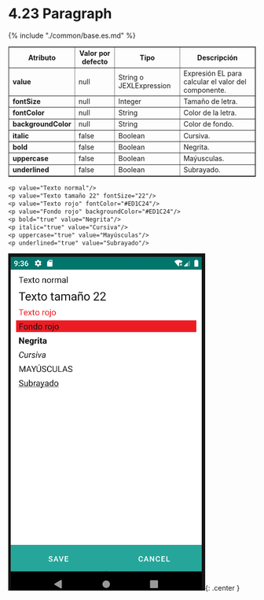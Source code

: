 # 4.23 Paragraph
<table border="1">
    <thead>
        <tr>
            <th colspan="2">Atributo</th>
            <th>Valor por defecto</th>
            <th>Tipo</th>
            <th>Descripción</th>
         </tr>
    </thead>
    <tbody>
        {% include "./common/base.es.md" %}
       <tr>
            <td colspan="2"><strong>value</strong></td>
            <td>null</td>
            <td>String o JEXLExpression</td>
            <td>Expresión EL para calcular el valor del componente.</td>
        </tr>
        <tr>
            <td colspan="2"><strong>fontSize</strong></td>
            <td>null</td>
            <td>Integer</td>
            <td>Tamaño de letra.</td>
        </tr>
        <tr>
            <td colspan="2"><strong>fontColor</strong></td>
            <td>null</td>
            <td>String</td>
            <td>Color de la letra.</td>
        </tr>
        <tr>
            <td colspan="2"><strong>backgroundColor</strong></td>
            <td>null</td>
            <td>String</td>
            <td>Color de fondo.</td>
        </tr>
        <tr>
            <td colspan="2"><strong>italic</strong></td>
            <td>false</td>
            <td>Boolean</td>
            <td>Cursiva.</td>
        </tr>
        <tr>
            <td colspan="2"><strong>bold</strong></td>
            <td>false</td>
            <td>Boolean</td>
            <td>Negrita.</td>
        </tr>
        <tr>
            <td colspan="2"><strong>uppercase</strong></td>
            <td>false</td>
            <td>Boolean</td>
            <td>Maýusculas.</td>
        </tr>
        <tr>
            <td colspan="2"><strong>underlined</strong></td>
            <td>false</td>
            <td>Boolean</td>
            <td>Subrayado.</td>
        </tr>
    </tbody>
</table>

    <p value="Texto normal"/>
    <p value="Texto tamaño 22" fontSize="22"/>
    <p value="Texto rojo" fontColor="#ED1C24"/>
    <p value="Fondo rojo" backgroundColor="#ED1C24"/>
    <p bold="true" value="Negrita"/>
    <p italic="true" value="Cursiva"/>
    <p uppercase="true" value="Mayúsculas"/>
    <p underlined="true" value="Subrayado"/>

![img.png](../img/paragraph.png){: .center } 